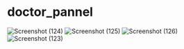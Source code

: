 # doctor_pannel

![Screenshot (124)](https://github.com/muzzammilHub/doctor_pannel/assets/127538327/de4d1398-c90d-4fca-bd7e-30ad422dd12f)
![Screenshot (125)](https://github.com/muzzammilHub/doctor_pannel/assets/127538327/609b18f9-197c-4d35-a758-cc52793af395)
![Screenshot (126)](https://github.com/muzzammilHub/doctor_pannel/assets/127538327/ba001469-72bb-4297-8ca7-afafcac41a97)
![Screenshot (123)](https://github.com/muzzammilHub/doctor_pannel/assets/127538327/6f5aa849-b17e-4a72-bf36-581b5a6ccf7e)
